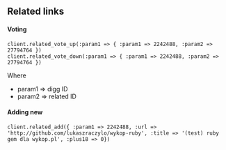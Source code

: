 ## Related links


#### Voting

```
client.related_vote_up(:param1 => { :param1 => 2242488, :param2 => 27794764 })
client.related_vote_down(:param1 => { :param1 => 2242488, :param2 => 27794764 })
```

Where

* param1 => digg ID
* param2 => related ID

#### Adding new

```
client.related_add({ :param1 => 2242488, :url => 'http://github.com/lukaszraczylo/wykop-ruby', :title => '(test) ruby gem dla wykop.pl', :plus18 => 0})
```
